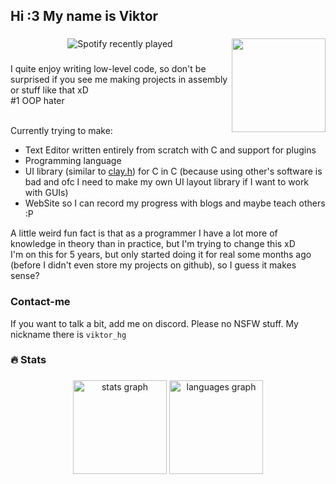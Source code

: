 <h2 align="left">Hi :3 My name is Viktor</h2>

###

<img align="right" height="150" src="https://i.imgflip.com/65efzo.gif"  />

###

<div align="center">
  <img src="https://spotify-recently-played-readme.vercel.app/api?user=jq13qdvkim950loabet2gl43t" alt="Spotify recently played"  />
</div>

###

I quite enjoy writing low-level code, so don't be surprised if you see me making projects in assembly or stuff like that xD
<br/>
#1 OOP hater
<br/><br/>

Currently trying to make:
  * Text Editor written entirely from scratch with C and support for plugins
  * Programming language
  * UI library (similar to [clay.h](github.com/nicbarker/clay/blob/main/clay.h)) for C in C (because using other's software is bad and ofc I need to make my own UI layout library if I want to work with GUIs)
  * WebSite so I can record my progress with blogs and maybe teach others :P

A little weird fun fact is that as a programmer I have a lot more of knowledge in theory than in practice, but I'm trying to change this xD
<br/>
I'm on this for 5 years, but only started doing it for real some months ago (before I didn't even store my projects on github), so I guess it makes sense? 

### Contact-me

If you want to talk a bit, add me on discord. Please no NSFW stuff. My nickname there is `viktor_hg`

###

<h3 align="left">🔥 Stats </h3>

###

<div align="center">
  <img src="https://github-readme-stats.vercel.app/api?username=Viktor95801&hide_title=false&hide_rank=false&show_icons=true&include_all_commits=true&count_private=true&disable_animations=false&theme=dracula&locale=en&hide_border=false" height="150" alt="stats graph"  />
  <img src="https://github-readme-stats.vercel.app/api/top-langs?username=Viktor95801&locale=en&hide_title=false&layout=compact&card_width=320&langs_count=5&theme=dracula&hide_border=false" height="150" alt="languages graph"  />
</div>

